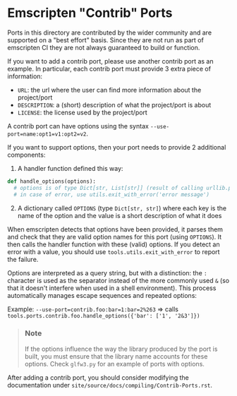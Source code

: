 Emscripten "Contrib" Ports
==========================

Ports in this directory are contributed by the wider community and are
supported on a "best effort" basis.  Since they are not run as part of
emscripten CI they are not always guaranteed to build or function.

If you want to add a contrib port, please use another contrib port as 
an example. In particular, each contrib port must provide 3 extra piece
of information:

* `URL`: the url where the user can find more information about 
  the project/port
* `DESCRIPTION`: a (short) description of what the project/port 
  is about
* `LICENSE`: the license used by the project/port

A contrib port can have options using the syntax 
`--use-port=name:opt1=v1:opt2=v2`.

If you want to support options, then your port needs to provide 2 
additional components:

1. A handler function defined this way:
```python
def handle_options(options):
  # options is of type Dict[str, List[str]] (result of calling urllib.parse.parse_qs)
  # in case of error, use utils.exit_with_error('error message')
```
2. A dictionary called `OPTIONS` (type `Dict[str, str]`) where each key is the 
   name of the option and the value is a short description of what it does 

When emscripten detects that options have been provided, it parses them and
check that they are valid option names for this port (using `OPTIONS`). It then
calls the handler function with these (valid) options. If you detect an error
with a value, you should use `tools.utils.exit_with_error` to report the 
failure.

Options are interpreted as a query string, but with a distinction: the `:` 
character is used as the separator instead of the more commonly used `&` (so
that it doesn't interfere when used in a shell environment).
This process automatically manages escape sequences and repeated options:

Example: `--use-port=contrib.foo:bar=1:bar=2%263` => calls 
`tools.ports.contrib.foo.handle_options({'bar': ['1', '2&3']})`

> ### Note
> If the options influence the way the library produced by the port is built, 
> you must ensure that the library name accounts for these options. Check 
> `glfw3.py` for an example of ports with options.

After adding a contrib port, you should consider modifying the documentation 
under `site/source/docs/compiling/Contrib-Ports.rst`.